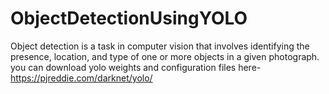 # ObjectDetectionUsingYOLO
Object detection is a task in computer vision that involves identifying the presence, location, and type of one or more objects in a given photograph.
you can download yolo weights and configuration files here-https://pjreddie.com/darknet/yolo/
